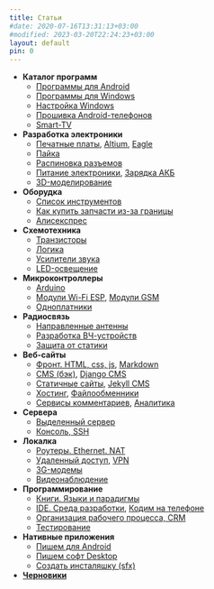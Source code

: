 ```yaml
---
title: Статьи
#date: 2020-07-16T13:31:13+03:00
#modified: 2023-03-20T22:24:23+03:00
layout: default
pin: 0
---
```


- **Каталог программ**
	- [Программы для Android](android.md)
	- [Программы для Windows](windows.md)
	- [Настройка Windows](winconfig.md)
	- [Прошивка Android-телефонов](adb.md)
	- [Smart-TV](smart-tv.md)
- **Разработка электроники**
	- [Печатные платы](PCB.md), 
	  [Altium](altium.md), 
	  [Eagle](eagle.md)
	- [Пайка](soldering.md)
	- [Распиновка разъемов](connectors.md)
	- [Питание электроники](power.md), 
	  [Зарядка АКБ](charging.md)
	- [3D-моделирование](3d.md)
- **Оборудка**
	- [Список инструментов](/shop/)
	- [Как купить запчасти из-за границы](buysmd.md)
	- [Алисекспрес](ali.md)
- **Схемотехника**
	- [Транзисторы](mosfet.md)
	- [Логика](logic.md)
	- [Усилители звука](audio.md)
	- [LED-освещение](led.md)
- **Микроконтроллеры**
	- [Arduino](arduino.md)
	- [Модули Wi-Fi ESP](esp.md), 
	  [Модули GSM](sim800.md)
	- [Одноплатники](mini-pc.md)
- **Радиосвязь**
	- [Направленные антенны](antenna.md)
	- [Разработка ВЧ-устройств](antenna.md)
	- [Защита от статики](#)
- **Веб-сайты**
	- [Фронт. HTML, css, js](web.md), 
	  [Markdown](markdown.md)
	- [CMS (бэк)](cms.md), 
	  [Django CMS](python-django.md)	
	- [Статичные сайты](static-site.md), 
	  [Jekyll CMS](jekyll.md)
	- [Хостинг](hosting.md), 
	  [Файлообменники](sendfile.md)
	- [Сервисы комментариев](comments.md), 
	  [Аналитика](analytics.md)
- **Сервера**
	- [Выделенный сервер](server.md)
	- [Консоль, SSH](cli.md)
- **Локалка**
	- [Роутеры. Ethernet. NAT](network.md)
	- [Удаленный доступ](remote-control.md),
	  [VPN](vpn.md)
	- [3G-модемы](modem.md)
	- [Видеонаблюдение](cctv.md)
- **Программирование**
	- [Книги. Языки и парадигмы](books.md)
	- [IDE. Среда разработки](ide.md), 
	  [Кодим на телефоне](mobilecoding.md)
	- [Организация рабочего процесса, CRM](crm.md)
	- [Тестирование](testing.md)
- **Нативные приложения**
	- [Пишем для Android](android-dev.md)
	- [Пишем софт Desktop](desktop.md)
	- [Создать инсталяшку (sfx)](installer.md)
- **[Черновики](/drafts/)**

